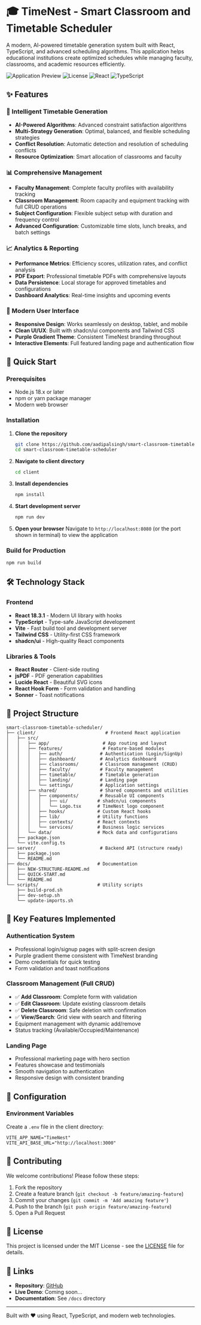 # 🎓 TimeNest - Smart Classroom and Timetable Scheduler

A modern, AI-powered timetable generation system built with React, TypeScript, and advanced scheduling algorithms. This application helps educational institutions create optimized schedules while managing faculty, classrooms, and academic resources efficiently.

![Application Preview](https://img.shields.io/badge/Status-Active-brightgreen)
![License](https://img.shields.io/badge/License-MIT-blue)
![React](https://img.shields.io/badge/React-18.3.1-blue)
![TypeScript](https://img.shields.io/badge/TypeScript-Latest-blue)

## ✨ Features

### 🤖 Intelligent Timetable Generation

- **AI-Powered Algorithms**: Advanced constraint satisfaction algorithms
- **Multi-Strategy Generation**: Optimal, balanced, and flexible scheduling strategies
- **Conflict Resolution**: Automatic detection and resolution of scheduling conflicts
- **Resource Optimization**: Smart allocation of classrooms and faculty

### 📊 Comprehensive Management

- **Faculty Management**: Complete faculty profiles with availability tracking
- **Classroom Management**: Room capacity and equipment tracking with full CRUD operations
- **Subject Configuration**: Flexible subject setup with duration and frequency control
- **Advanced Configuration**: Customizable time slots, lunch breaks, and batch settings

### 📈 Analytics & Reporting

- **Performance Metrics**: Efficiency scores, utilization rates, and conflict analysis
- **PDF Export**: Professional timetable PDFs with comprehensive layouts
- **Data Persistence**: Local storage for approved timetables and configurations
- **Dashboard Analytics**: Real-time insights and upcoming events

### 🎨 Modern User Interface

- **Responsive Design**: Works seamlessly on desktop, tablet, and mobile
- **Clean UI/UX**: Built with shadcn/ui components and Tailwind CSS
- **Purple Gradient Theme**: Consistent TimeNest branding throughout
- **Interactive Elements**: Full featured landing page and authentication flow

## 🚀 Quick Start

### Prerequisites

- Node.js 18.x or later
- npm or yarn package manager
- Modern web browser

### Installation

1. **Clone the repository**

   ```bash
   git clone https://github.com/aadipalsingh/smart-classroom-timetable-scheduler.git
   cd smart-classroom-timetable-scheduler
   ```

2. **Navigate to client directory**

   ```bash
   cd client
   ```

3. **Install dependencies**

   ```bash
   npm install
   ```

4. **Start development server**

   ```bash
   npm run dev
   ```

5. **Open your browser**
   Navigate to `http://localhost:8080` (or the port shown in terminal) to view the application

### Build for Production

```bash
npm run build
```

## 🛠️ Technology Stack

### Frontend

- **React 18.3.1** - Modern UI library with hooks
- **TypeScript** - Type-safe JavaScript development
- **Vite** - Fast build tool and development server
- **Tailwind CSS** - Utility-first CSS framework
- **shadcn/ui** - High-quality React components

### Libraries & Tools

- **React Router** - Client-side routing
- **jsPDF** - PDF generation capabilities
- **Lucide React** - Beautiful SVG icons
- **React Hook Form** - Form validation and handling
- **Sonner** - Toast notifications

## 📁 Project Structure

```
smart-classroom-timetable-scheduler/
├── client/                          # Frontend React application
│   ├── src/
│   │   ├── app/                    # App routing and layout
│   │   ├── features/               # Feature-based modules
│   │   │   ├── auth/              # Authentication (Login/SignUp)
│   │   │   ├── dashboard/         # Analytics dashboard
│   │   │   ├── classrooms/        # Classroom management (CRUD)
│   │   │   ├── faculty/           # Faculty management
│   │   │   ├── timetable/         # Timetable generation
│   │   │   ├── landing/           # Landing page
│   │   │   └── settings/          # Application settings
│   │   ├── shared/                # Shared components and utilities
│   │   │   ├── components/        # Reusable UI components
│   │   │   │   ├── ui/           # shadcn/ui components
│   │   │   │   └── Logo.tsx      # TimeNest logo component
│   │   │   ├── hooks/            # Custom React hooks
│   │   │   ├── lib/              # Utility functions
│   │   │   ├── contexts/         # React contexts
│   │   │   └── services/         # Business logic services
│   │   └── data/                 # Mock data and configurations
│   ├── package.json
│   └── vite.config.ts
├── server/                        # Backend API (structure ready)
│   ├── package.json
│   └── README.md
├── docs/                         # Documentation
│   ├── NEW-STRUCTURE-README.md
│   ├── QUICK-START.md
│   └── README.md
└── scripts/                      # Utility scripts
    ├── build-prod.sh
    ├── dev-setup.sh
    └── update-imports.sh
```

## 🎯 Key Features Implemented

### Authentication System

- Professional login/signup pages with split-screen design
- Purple gradient theme consistent with TimeNest branding
- Demo credentials for quick testing
- Form validation and toast notifications

### Classroom Management (Full CRUD)

- ✅ **Add Classroom**: Complete form with validation
- ✅ **Edit Classroom**: Update existing classroom details
- ✅ **Delete Classroom**: Safe deletion with confirmation
- ✅ **View/Search**: Grid view with search and filtering
- Equipment management with dynamic add/remove
- Status tracking (Available/Occupied/Maintenance)

### Landing Page

- Professional marketing page with hero section
- Features showcase and testimonials
- Smooth navigation to authentication
- Responsive design with consistent branding

## 🔧 Configuration

### Environment Variables

Create a `.env` file in the client directory:

```env
VITE_APP_NAME="TimeNest"
VITE_API_BASE_URL="http://localhost:3000"
```

## 🤝 Contributing

We welcome contributions! Please follow these steps:

1. Fork the repository
2. Create a feature branch (`git checkout -b feature/amazing-feature`)
3. Commit your changes (`git commit -m 'Add amazing feature'`)
4. Push to the branch (`git push origin feature/amazing-feature`)
5. Open a Pull Request

## 📝 License

This project is licensed under the MIT License - see the [LICENSE](LICENSE) file for details.

## 🔗 Links

- **Repository**: [GitHub](https://github.com/aadipalsingh/smart-classroom-timetable-scheduler)
- **Live Demo**: Coming soon...
- **Documentation**: See `/docs` directory

---

Built with ❤️ using React, TypeScript, and modern web technologies.
